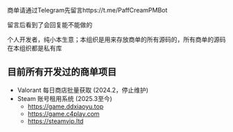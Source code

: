商单请通过Telegram先留言https://t.me/PaffCreamPMBot

留言后看到了会回复能不能做的

个人开发者，纯小本生意；本组织是用来存放商单的所有源码的，所有商单的源码在本组织都是私有库

## 目前所有开发过的商单项目

- Valorant 每日商店批量获取 (2024.2，停止维护)
- Steam 账号租用系统 (2025.3至今)
  - https://game.ddxiaoyu.top
  - https://game.c4play.com
  - https://steamvip.ltd

